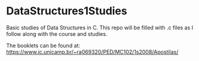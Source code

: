 # DataStructures1Studies

Basic studies of Data Structures in C.
This repo will be filled with .c files as I follow along with the course and studies.

The booklets can be found at: https://www.ic.unicamp.br/~ra069320/PED/MC102/1s2008/Apostilas/
